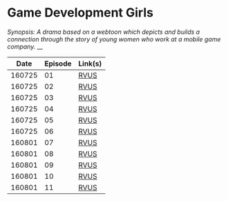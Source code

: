 # Game Development Girls
_Synopsis: A drama based on a webtoon which depicts and builds a connection through the story of young women who work at a mobile game company._
__

| Date   | Episode | Link(s)                                                                                                        |
|--------|---------|----------------------------------------------------------------------------------------------------------------|
| 160725 | 01      | [RVUS](https://revelupsubs.com/2016/07/25/eng-sub-160725-actress-irene-game-development-girls-web-drama-ep-1/) |
| 160725 | 02      | [RVUS](https://revelupsubs.com/2016/07/25/eng-sub-160725-actress-irene-game-development-girls-web-drama-ep-2/) |
| 160725 | 03      | [RVUS](https://revelupsubs.com/2016/07/25/eng-sub-160725-actress-irene-game-development-girls-web-drama-ep-3/) |
| 160725 | 04      | [RVUS](https://revelupsubs.com/2016/07/25/eng-sub-160725-actress-irene-game-development-girls-web-drama-ep-4/) |
| 160725 | 05      | [RVUS](https://revelupsubs.com/2016/07/25/eng-sub-160725-actress-irene-game-development-girls-web-drama-ep-5/) |
| 160725 | 06      | [RVUS](https://revelupsubs.com/2016/07/25/eng-sub-160725-actress-irene-game-development-girls-web-drama-ep-6/) |
| 160801 | 07      | [RVUS](https://revelupsubs.com/2016/08/01/eng-sub-160801-actress-irene-game-development-girls-web-drama-ep-7/) |
| 160801 | 08      | [RVUS](https://revelupsubs.com/2016/08/01/eng-sub-160801-actress-irene-game-development-girls-web-drama-ep-8/) |
| 160801 | 09      | [RVUS](https://revelupsubs.com/2016/08/01/eng-160801-irene-game-development-girls-web-drama-ep-09/)            |
| 160801 | 10      | [RVUS](https://revelupsubs.com/2016/08/01/eng-160801-irene-game-development-girls-ep-10/)                      |
| 160801 | 11      | [RVUS](https://revelupsubs.com/2016/08/01/eng-sub-160801-actress-irene-game-development-girls-ep-11-final/)    |